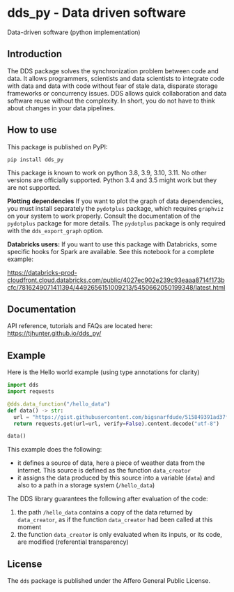 # dds_py - Data driven software

Data-driven software (python implementation)

## Introduction

The DDS package solves the synchronization problem between code and data. It
allows programmers, scientists and data scientists to integrate code with data
and data with code without fear of stale data, disparate storage frameworks or
concurrency issues. DDS allows quick collaboration and data software reuse
without the complexity. In short, you do not have to think about changes in your
data pipelines.

## How to use

This package is published on PyPI:

```
pip install dds_py
```

This package is known to work on python 3.8, 3.9, 3.10, 3.11. No other versions
are officially supported. Python 3.4 and 3.5 might work but they are not
supported.

**Plotting dependencies** If you want to plot the graph of data dependencies,
you must install separately the `pydotplus` package, which requires `graphviz`
on your system to work properly. Consult the documentation of the `pydotplus`
package for more details. The `pydotplus` package is only required with the
`dds_export_graph` option.

**Databricks users:** If you want to use this package with Databricks, some
specific hooks for Spark are available. See this notebook for a complete
example:

https://databricks-prod-cloudfront.cloud.databricks.com/public/4027ec902e239c93eaaa8714f173bcfc/7816249071411394/4492656151009213/5450662050199348/latest.html

## Documentation

API reference, tutorials and FAQs are located here:
https://tjhunter.github.io/dds_py/

## Example

Here is the Hello world example (using type annotations for clarity)

```python
import dds
import requests 

@dds.data_function("/hello_data")
def data() -> str:
  url = "https://gist.githubusercontent.com/bigsnarfdude/515849391ad37fe593997fe0db98afaa/raw/f663366d17b7d05de61a145bbce7b2b961b3b07f/weather.csv"
  return requests.get(url=url, verify=False).content.decode("utf-8")

data()
```

This example does the following:

- it defines a source of data, here a piece of weather data from the internet.
  This source is defined as the function `data_creator`
- it assigns the data produced by this source into a variable (`data`) and also
  to a path in a storage system (`/hello_data`)

The DDS library guarantees the following after evaluation of the code:

1. the path `/hello_data` contains a copy of the data returned by
   `data_creator`, as if the function `data_creator` had been called at this
   moment
2. the function `data_creator` is only evaluated when its inputs, or its code,
   are modified (referential transparency)

## License

The `dds` package is published under the Affero General Public License.
